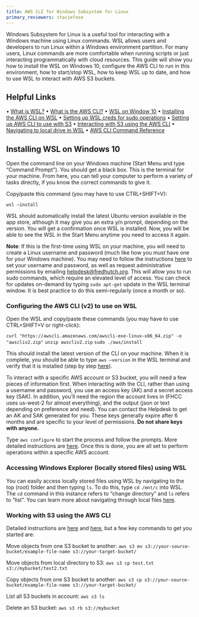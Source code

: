 ```yaml
---
title: AWS CLI for Windows Subsystem for Linux
primary_reviewers: staciefase
---
```


Windows Subsystem for Linux is a useful tool for interacting with a Windows machine using Linux commands. WSL allows users and developers to run Linux within a Windows environment partition. For many users, Linux commands are more comfortable when running scripts or just interacting programmatically with cloud resources. This guide will show you how to install the WSL on Windows 10, configure the AWS CLI to run in this environment, how to start/stop WSL, how to keep WSL up to date, and how to use WSL to interact with AWS S3 buckets.

## Helpful Links

•	[What is WSL?](https://docs.microsoft.com/en-us/windows/wsl/about)
•	[What is the AWS CLI?](https://aws.amazon.com/cli/#:~:text=The%20AWS%20Command%20Line%20Interface,and%20automate%20them%20through%20scripts.)
•	[WSL on Window 10](https://docs.microsoft.com/en-us/windows/wsl/install)
•	[Installing the AWS CLI on WSL](https://docs.aws.amazon.com/cli/v1/userguide/install-linux.html)
•	[Setting up WSL creds for sudo operations](https://docs.microsoft.com/en-us/windows/wsl/setup/environment)
•	[Setting up AWS CLI to use with S3](https://docs.aws.amazon.com/cli/latest/userguide/cli-configure-quickstart.html)
•	[Interacting with S3 using the AWS CLI](https://docs.aws.amazon.com/cli/latest/userguide/cli-services-s3-commands.html)
•	[Navigating to local drive in WSL](https://askubuntu.com/questions/943006/how-to-navigate-to-c-drive-in-bash-on-wsl-ubuntu)
•	[AWS CLI Command Reference](https://docs.aws.amazon.com/cli/latest/reference/s3/cp.html)



## Installing WSL on Windows 10

Open the command line on your Windows machine (Start Menu and type “Command Prompt”). You should get a black box. This is the terminal for your machine. From here, you can tell your computer to perform a variety of tasks directly, if you know the correct commands to give it.

Copy/paste this command (you may have to use CTRL+SHIFT+V):

`wsl –install`

WSL should automatically install the latest Ubuntu version available in the app store, although it may give you an extra y/n prompt, depending on the version. You will get a confirmation once WSL is installed. Now, you will be able to see the WSL in the Start Menu anytime you need to access it again.

**Note**: If this is the first-time using WSL on your machine, you will need to create a Linux username and password (much like how you must have one for your Windows machine). You may need to follow the instructions [here](https://docs.microsoft.com/en-us/windows/wsl/setup/environment#set-up-your-linux-username-and-password) to set your username and password, as well as request administrative permissions by emailing helpdesk@fredhutch.org. This will allow you to run sudo commands, which require an elevated level of access. You can check for updates on-demand by typing `sudo apt-get` update in the WSL terminal window. It is best practice to do this semi-regularly (once a month or so).

### Configuring the AWS CLI (v2) to use on WSL

Open the WSL and copy/paste these commands (you may have to use CTRL+SHIFT+V or right-click):

`curl "https://awscli.amazonaws.com/awscli-exe-linux-x86_64.zip" -o "awscliv2.zip"`
`unzip awscliv2.zip`
`sudo ./aws/install`

This should install the latest version of the CLI on your machine. When it is complete, you should be able to type `aws –version` in the WSL terminal and verify that it is installed (step by step [here](https://docs.aws.amazon.com/cli/latest/userguide/getting-started-install.html)).

To interact with a specific AWS account or S3 bucket, you will need a few pieces of information first. When interacting with the CLI, rather than using a username and password, you use an access key (AK) and a secret access key (SAK). In addition, you’ll need the region the account lives in (FHCC uses us-west-2 for almost everything), and the output (json or text depending on preference and need). You can contact the Helpdesk to get an AK and SAK generated for you. These keys generally expire after 6 months and are specific to your level of permissions. **Do not share keys with anyone.**

Type `aws configure` to start the process and follow the prompts. More detailed instructions are [here](https://docs.aws.amazon.com/cli/latest/userguide/cli-configure-quickstart.html#cli-configure-quickstart-config). Once this is done, you are all set to perform operations within a specific AWS account.

### Accessing Windows Explorer (locally stored files) using WSL

You can easily access locally stored files using WSL by navigating to the top (root) folder and then typing `ls`. To do this, type `cd /mnt/c` into WSL. The `cd` command in this instance refers to “change directory” and `ls` refers to “list”. You can learn more about navigating through local files [here](https://askubuntu.com/questions/943006/how-to-navigate-to-c-drive-in-bash-on-wsl-ubuntu).

### Working with S3 using the AWS CLI

Detailed instructions are [here](https://docs.aws.amazon.com/cli/latest/userguide/cli-services-s3-commands.html) and [here](https://qiita.com/alokrawat050/items/56820afdb6968deec6a2), but a few key commands to get you started are:

Move objects from one S3 bucket to another:
`aws s3 mv s3://your-source-bucket/example-file-name s3://your-target-bucket/`

Move objects from local directory to S3:
`aws s3 cp test.txt s3://mybucket/test2.txt`

Copy objects from one S3 bucket to another:
`aws s3 cp s3://your-source-bucket/example-file-name s3://your-target-bucket/`

List all S3 buckets in account:
`aws s3 ls`

Delete an S3 bucket:
`aws s3 rb s3://mybucket`
